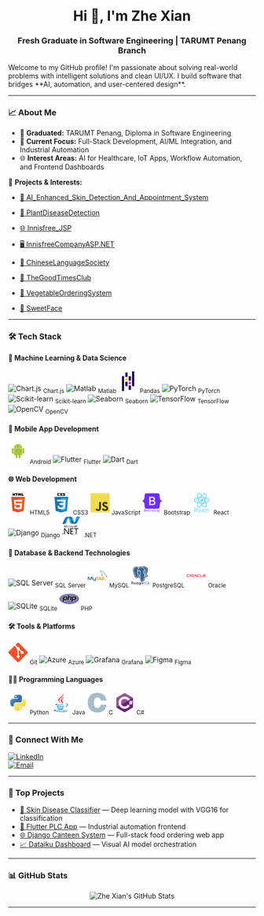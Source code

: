 <h1 align="center">Hi 👋, I'm Zhe Xian</h1>
<h3 align="center">Fresh Graduate in Software Engineering | TARUMT Penang Branch</h3>
Welcome to my GitHub profile! I'm passionate about solving real-world problems with intelligent solutions and clean UI/UX. I build software that bridges **AI, automation, and user-centered design**.

---

### 📈 About Me
- 📅 **Graduated:** TARUMT Penang, Diploma in Software Engineering
- 🚀 **Current Focus:** Full-Stack Development, AI/ML Integration, and Industrial Automation
- 🌐 **Interest Areas:** AI for Healthcare, IoT Apps, Workflow Automation, and Frontend Dashboards


💼 **Projects & Interests:**

- [🧠 AI_Enhanced_Skin_Detection_And_Appointment_System](https://github.com/RexLim1218/AI_Enhanced_Skin_Detection_And_Appointment_System)  

- [🌿 PlantDiseaseDetection](https://github.com/RexLim1218/PlantDiseaseDetection)  

- [🌐 Innisfree_JSP](https://github.com/RexLim1218/Innisfree_JSP)  

- [🖥️ InnisfreeCompanyASP.NET](https://github.com/RexLim1218/InnisfreeCompanyASP.NET)  

- [🧾 ChineseLanguageSociety](https://github.com/RexLim1218/ChineseLanguageSociety)  

- [🎯 TheGoodTimesClub](https://github.com/RexLim1218/TheGoodTimesClub)  

- [🛒 VegetableOrderingSystem](https://github.com/RexLim1218/VegetableOrderingSystem)  

- [💄 SweetFace](https://github.com/RexLim1218/SweetFace)  

---

### 🛠️ Tech Stack

#### 🤖 Machine Learning & Data Science
<p align="left"> 
  <img src="https://www.chartjs.org/media/logo-title.svg" width="40" height="40" alt="Chart.js"/> <sub>Chart.js</sub>
  <img src="https://upload.wikimedia.org/wikipedia/commons/2/21/Matlab_Logo.png" width="40" height="40" alt="Matlab"/> <sub>Matlab</sub>
  <img src="https://raw.githubusercontent.com/devicons/devicon/master/icons/pandas/pandas-original.svg" width="40" height="40" alt="Pandas"/> <sub>Pandas</sub>
  <img src="https://www.vectorlogo.zone/logos/pytorch/pytorch-icon.svg" width="40" height="40" alt="PyTorch"/> <sub>PyTorch</sub>
  <img src="https://upload.wikimedia.org/wikipedia/commons/0/05/Scikit_learn_logo_small.svg" width="40" height="40" alt="Scikit-learn"/> <sub>Scikit-learn</sub>
  <img src="https://seaborn.pydata.org/_images/logo-mark-lightbg.svg" width="40" height="40" alt="Seaborn"/> <sub>Seaborn</sub>
  <img src="https://www.vectorlogo.zone/logos/tensorflow/tensorflow-icon.svg" width="40" height="40" alt="TensorFlow"/> <sub>TensorFlow</sub>
  <img src="https://www.vectorlogo.zone/logos/opencv/opencv-icon.svg" width="40" height="40" alt="OpenCV"/> <sub>OpenCV</sub>
</p>

#### 📱 Mobile App Development
<p align="left">
  <img src="https://raw.githubusercontent.com/devicons/devicon/master/icons/android/android-original-wordmark.svg" width="40" height="40" alt="Android"/> <sub>Android</sub>
  <img src="https://www.vectorlogo.zone/logos/flutterio/flutterio-icon.svg" width="40" height="40" alt="Flutter"/> <sub>Flutter</sub>
  <img src="https://www.vectorlogo.zone/logos/dartlang/dartlang-icon.svg" width="40" height="40" alt="Dart"/> <sub>Dart</sub>
</p>

#### 🌐 Web Development
<p align="left">
  <img src="https://raw.githubusercontent.com/devicons/devicon/master/icons/html5/html5-original-wordmark.svg" width="40" height="40" alt="HTML5"/> <sub>HTML5</sub>
  <img src="https://raw.githubusercontent.com/devicons/devicon/master/icons/css3/css3-original-wordmark.svg" width="40" height="40" alt="CSS3"/> <sub>CSS3</sub>
  <img src="https://raw.githubusercontent.com/devicons/devicon/master/icons/javascript/javascript-original.svg" width="40" height="40" alt="JavaScript"/> <sub>JavaScript</sub>
  <img src="https://raw.githubusercontent.com/devicons/devicon/master/icons/bootstrap/bootstrap-plain-wordmark.svg" width="40" height="40" alt="Bootstrap"/> <sub>Bootstrap</sub>
  <img src="https://raw.githubusercontent.com/devicons/devicon/master/icons/react/react-original-wordmark.svg" width="40" height="40" alt="React"/> <sub>React</sub>
  <!-- <img src="https://raw.githubusercontent.com/devicons/devicon/master/icons/nodejs/nodejs-original-wordmark.svg" width="40" height="40" alt="Node.js"/> <sub>Node.js</sub> -->
  <img src="https://cdn.worldvectorlogo.com/logos/django.svg" width="40" height="40" alt="Django"/> <sub>Django</sub>
  <img src="https://raw.githubusercontent.com/devicons/devicon/master/icons/dot-net/dot-net-original-wordmark.svg" width="40" height="40" alt=".NET"/> <sub>.NET</sub>
</p>

#### 💾 Database & Backend Technologies
<p align="left">
  <img src="https://www.svgrepo.com/show/303229/microsoft-sql-server-logo.svg" width="40" height="40" alt="SQL Server"/> <sub>SQL Server</sub>
  <img src="https://raw.githubusercontent.com/devicons/devicon/master/icons/mysql/mysql-original-wordmark.svg" width="40" height="40" alt="MySQL"/> <sub>MySQL</sub>
  <img src="https://raw.githubusercontent.com/devicons/devicon/master/icons/postgresql/postgresql-original-wordmark.svg" width="40" height="40" alt="PostgreSQL"/> <sub>PostgreSQL</sub>
  <img src="https://raw.githubusercontent.com/devicons/devicon/master/icons/oracle/oracle-original.svg" width="40" height="40" alt="Oracle"/> <sub>Oracle</sub>
  <img src="https://www.vectorlogo.zone/logos/sqlite/sqlite-icon.svg" width="40" height="40" alt="SQLite"/> <sub>SQLite</sub>
  <img src="https://raw.githubusercontent.com/devicons/devicon/master/icons/php/php-original.svg" width="40" height="40" alt="PHP"/> <sub>PHP</sub>
</p>

#### 🛠️ Tools & Platforms
<p align="left">
  <img src="https://raw.githubusercontent.com/devicons/devicon/master/icons/git/git-original.svg" width="40" height="40" alt="Git"/> <sub>Git</sub>
  <img src="https://www.vectorlogo.zone/logos/microsoft_azure/microsoft_azure-icon.svg" width="40" height="40" alt="Azure"/> <sub>Azure</sub>
  <img src="https://www.vectorlogo.zone/logos/grafana/grafana-icon.svg" width="40" height="40" alt="Grafana"/> <sub>Grafana</sub>
  <img src="https://www.vectorlogo.zone/logos/figma/figma-icon.svg" width="40" height="40" alt="Figma"/> <sub>Figma</sub>
</p>

#### 🧑‍💻 Programming Languages
<p align="left">
  <img src="https://raw.githubusercontent.com/devicons/devicon/master/icons/python/python-original.svg" width="40" height="40" alt="Python"/> <sub>Python</sub>
  <img src="https://raw.githubusercontent.com/devicons/devicon/master/icons/java/java-original.svg" width="40" height="40" alt="Java"/> <sub>Java</sub>
  <img src="https://raw.githubusercontent.com/devicons/devicon/master/icons/c/c-original.svg" width="40" height="40" alt="C"/> <sub>C</sub>
  <img src="https://raw.githubusercontent.com/devicons/devicon/master/icons/csharp/csharp-original.svg" width="40" height="40" alt="C#"/> <sub>C#</sub>
</p>

---

### 🔗 Connect With Me
[![LinkedIn](https://img.shields.io/badge/LinkedIn-blue?logo=linkedin)](https://www.linkedin.com/in/zhe-xian-lim-42585b225)  
[![Email](https://img.shields.io/badge/Email-D14836?logo=gmail&logoColor=white&labelColor=D14836)](mailto:zhexian1218@gmail.com)

---

### 🚀 Top Projects
- [🧬 Skin Disease Classifier](https://github.com/RexLim1218/skin-disease-classifier) — Deep learning model with VGG16 for classification  
- [📱 Flutter PLC App](https://github.com/RexLim1218/flutter-plc-app) — Industrial automation frontend  
- [🌐 Django Canteen System](https://github.com/RexLim1218/django-canteen-system) — Full-stack food ordering web app  
- [📈 Dataiku Dashboard](https://github.com/RexLim1218/dataiku-dashboard) — Visual AI model orchestration

---

### 📊 GitHub Stats
<p align="center">
  <img src="https://github-readme-stats.vercel.app/api?username=RexLim1218&show_icons=true&theme=radical" alt="Zhe Xian's GitHub Stats"/>
  <br/>
<!--   <img src="https://github-readme-stats.vercel.app/api/top-langs/?username=RexLim1218&layout=compact&theme=radical" alt="Top Languages"/> -->
</p>

---

